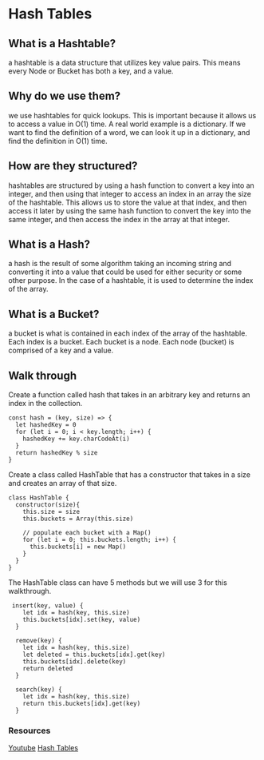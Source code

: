 # Hash Tables

## What is a Hashtable?

a hashtable is a data structure that utilizes key value pairs. This means every Node or Bucket has both a key, and a value.

## Why do we use them?

we use hashtables for quick lookups. This is important because it allows us to access a value in O(1) time. A real world example is a dictionary. If we want to find the definition of a word, we can look it up in a dictionary, and find the definition in O(1) time.

## How are they structured?

hashtables are structured by using a hash function to convert a key into an integer, and then using that integer to access an index in an array the size of the hashtable. This allows us to store the value at that index, and then access it later by using the same hash function to convert the key into the same integer, and then access the index in the array at that integer.

## What is a Hash?

a hash is the result of some algorithm taking an incoming string and converting it into a value that could be used for either security or some other purpose. In the case of a hashtable, it is used to determine the index of the array.

## What is a Bucket?

a bucket is what is contained in each index of the array of the hashtable. Each index is a bucket. Each bucket is a node. Each node (bucket) is comprised of a key and a value.

## Walk through

Create a function called hash that takes in an arbitrary key and returns an index in the collection.

```
const hash = (key, size) => {
  let hashedKey = 0
  for (let i = 0; i < key.length; i++) {
    hashedKey += key.charCodeAt(i)
  }
  return hashedKey % size
}
```

Create a class called HashTable that has a constructor that takes in a size and creates an array of that size.

```
class HashTable {
  constructor(size){
    this.size = size
    this.buckets = Array(this.size)

    // populate each bucket with a Map()
    for (let i = 0; this.buckets.length; i++) {
      this.buckets[i] = new Map()
    }
  }
}
```

The HashTable class can have 5 methods but we will use 3 for this walkthrough.

```
 insert(key, value) {
    let idx = hash(key, this.size)
    this.buckets[idx].set(key, value)
  }

  remove(key) {
    let idx = hash(key, this.size)
    let deleted = this.buckets[idx].get(key)
    this.buckets[idx].delete(key)
    return deleted
  }

  search(key) {
    let idx = hash(key, this.size)
    return this.buckets[idx].get(key)
  }

```

### Resources

[Youtube](https://www.youtube.com/watch?v=QuFPIZj55hU)
[Hash Tables](https://codefellows.github.io/common_curriculum/data_structures_and_algorithms/Code_401/class-30/resources/Hashtables.html)
